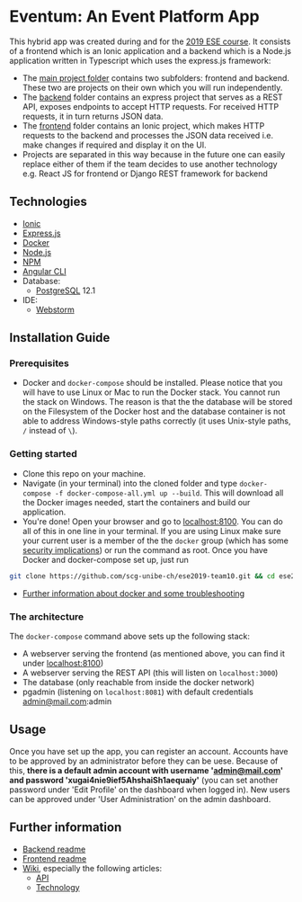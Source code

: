 # Eventum: An Event Platform App

This hybrid app was created during and for the [2019 ESE course](http://scg.unibe.ch/teaching/ese?_s=YEV1cz668Tb2jfnC&_k=P-K9GMU7&_n&15). It consists of a frontend which is an Ionic application and a backend which is a Node.js application written in Typescript which uses the express.js framework:
- The [main project folder](https://github.com/scg-unibe-ch/ese2019-team10/) contains two subfolders: frontend and backend. These two are projects on their own which you will run independently. 
 - The [backend](https://github.com/scg-unibe-ch/ese2019-team10/tree/master/backend) folder contains an express project that serves as a REST API, exposes endpoints to accept HTTP requests. For received HTTP requests, it in turn returns JSON data.
 - The [frontend](https://github.com/scg-unibe-ch/ese2019-team10/tree/master/frontend) folder contains an Ionic project, which makes HTTP requests to the backend and processes the JSON data received i.e. make changes if required and display it on the UI.
 - Projects are separated in this way because in the future one can easily replace either of them if the team decides to use another technology e.g. React JS for frontend or Django REST framework for backend

## Technologies
- [Ionic](https://ionicframework.com/)
- [Express.js](https://expressjs.com/)
- [Docker](https://www.docker.com/)
- [Node.js](https://nodejs.org/en/)
- [NPM](https://www.npmjs.com/)
- [Angular CLI](https://cli.angular.io/)
- Database: 
  - [PostgreSQL](https://www.postgresql.org/download/) 12.1
- IDE:
  - [Webstorm](https://www.jetbrains.com/webstorm/)

## Installation Guide

### Prerequisites
- Docker and `docker-compose` should be installed. Please notice that you will have to use Linux or Mac to run the Docker stack. You cannot run the stack on Windows. The reason is that the the database will be stored on the Filesystem of the Docker host and the database container is not able to address Windows-style paths correctly (it uses Unix-style paths, `/` instead of `\`).

### Getting started
- Clone this repo on your machine.
- Navigate (in your terminal) into the cloned folder and type `docker-compose -f docker-compose-all.yml up --build`. This will download all the Docker images needed, start the containers and build our application.
- You're done! Open your browser and go to [localhost:8100](http://localhost:8100).
You can do all of this in one line in your terminal. If you are using Linux make sure your current user is a member of the the `docker` group (which has some [security implications](https://docs.docker.com/engine/security/security/)) or run the command as root. Once you have Docker and docker-compose set up, just run 
```bash
git clone https://github.com/scg-unibe-ch/ese2019-team10.git && cd ese2019-team10 && docker-compose -f docker-compose-all.yml up --build
```
- [Further information about docker and some troubleshooting](https://github.com/scg-unibe-ch/ese2019-team10/wiki/Technology)

### The architecture
The `docker-compose` command above sets up the following stack:
- A webserver serving the frontend (as mentioned above, you can find it under [localhost:8100](http://localhost:8100))
- A webserver serving the REST API (this will listen on `localhost:3000`)
- The database (only reachable from inside the docker network)
- pgadmin (listening on `localhost:8081`) with default credentials admin@mail.com:admin

## Usage
Once you have set up the app, you can register an account. Accounts have to be approved by an administrator before they can be uese. Because of this, **there is a default admin account with username 'admin@mail.com' and password 'xugai4nie9ief5AhshaiSh1aequaiy'** (you can set another password under 'Edit Profile' on the dashboard when logged in). New users can be approved under 'User Administration' on the admin dashboard.

## Further information
- [Backend readme](https://github.com/scg-unibe-ch/ese2019-team10/tree/master/backend/README.md)
- [Frontend readme](https://github.com/scg-unibe-ch/ese2019-team10/tree/master/frontend/README.md)
- [Wiki](https://github.com/scg-unibe-ch/ese2019-team10/wiki), especially the following articles:
  - [API](https://github.com/scg-unibe-ch/ese2019-team10/wiki/API)
  - [Technology](https://github.com/scg-unibe-ch/ese2019-team10/wiki/Technology)



